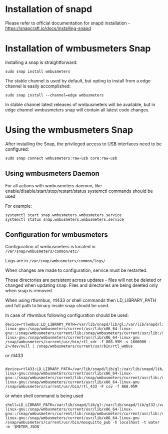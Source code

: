 Installation of snapd
===============================

Please refer to official documentation for snapd installation - https://snapcraft.io/docs/installing-snapd

Installation of wmbusmeters Snap
===============================

Installing a snap is straightforward:

    sudo snap install wmbusmeters
    
The stable channel is used by default, but opting to install from a edge channel is easily accomplished:

    sudo snap install --channel=edge wmbusmeters
    
In stable channel latest releases of wmbusmeters will be available, but in edge channel wmbusmeters snap will contain all latest code changes.

Using the wmbusmeters Snap
===============================

After installing the Snap, the privileged access to USB interfaces need to be configured:

    sudo snap connect wmbusmeters:raw-usb core:raw-usb

Using wmbusmeters Daemon
-------------------------------------------

For all actions with wmbusmeters daemon, like enable/disable/start/stop/restart/status
systemctl commands should be used

For example:

    systemctl start snap.wmbusmeters.wmbusmeters.service
    systemctl status snap.wmbusmeters.wmbusmeters.service

Configuration for wmbusmeters
-----------------------------

Configuration of wmbusmeters is located in
   `/var/snap/wmbusmeters/common/etc/`

Logs are in 
   `/var/snap/wmbusmeters/common/logs/`
   
When changes are made to configuration, service must be restarted.

Those directories are persistent across updates - files will not be deleted or changed when updating snap. 
Files and directories are being deleted only when snap is removed.

When using rtlwmbus, rtl433 or shell commands then LD_LIBRARY_PATH and full path to binary inside snap should be used.

In case of rtlwmbus following configuration should be used:

    device=rtlwmbus:LD_LIBRARY_PATH=/var/lib/snapd/lib/gl:/var/lib/snapd/lib/gl32:/var/lib/snapd/void:/snap/wmbusmeters/current/lib/x86_64-linux-gnu:/snap/wmbusmeters/current/usr/lib/x86_64-linux-gnu::/snap/wmbusmeters/current/lib:/snap/wmbusmeters/current/usr/lib:/snap/wmbusmeters/current/lib/x86_64-linux-gnu:/snap/wmbusmeters/current/usr/lib/x86_64-linux-gnu /snap/wmbusmeters/current/usr/bin/rtl_sdr -f 868.95M -s 1600000 - 2>/dev/null | /snap/wmbusmeters/current/usr/bin/rtl_wmbus
    
 or rtl433
 
     device=rtl433:LD_LIBRARY_PATH=/var/lib/snapd/lib/gl:/var/lib/snapd/lib/gl32:/var/lib/snapd/void:/snap/wmbusmeters/current/lib/x86_64-linux-gnu:/snap/wmbusmeters/current/usr/lib/x86_64-linux-gnu::/snap/wmbusmeters/current/lib:/snap/wmbusmeters/current/usr/lib:/snap/wmbusmeters/current/lib/x86_64-linux-gnu:/snap/wmbusmeters/current/usr/lib/x86_64-linux-gnu /snap/wmbusmeters/current/usr/bin/rtl_433 -F csv -f 868.95M
     
 or when shell command is being used 
 
    shell=LD_LIBRARY_PATH=/var/lib/snapd/lib/gl:/var/lib/snapd/lib/gl32:/var/lib/snapd/void:/snap/wmbusmeters/current/lib/x86_64-linux-gnu:/snap/wmbusmeters/current/usr/lib/x86_64-linux-gnu::/snap/wmbusmeters/current/lib:/snap/wmbusmeters/current/usr/lib:/snap/wmbusmeters/current/lib/x86_64-linux-gnu:/snap/wmbusmeters/current/usr/lib/x86_64-linux-gnu /snap/wmbusmeters/current/usr/bin/mosquitto_pub -h localhost -t water -m '$METER_JSON'
 

